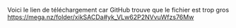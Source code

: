 Voici le lien de téléchargement car GitHub trouve que le fichier est trop gros 
https://mega.nz/folder/xikSACDa#yk_VLw62P2NVvuWfzs76Mw
